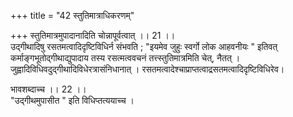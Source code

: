 +++
title = "42 स्तुतिमात्राधिकरणम्"

+++
स्तुतिमात्रमुपादानादिति चोन्नापूर्वत्वात् ।। 21 ।।   
उद्गीथादिषु रसतमत्वादिदृष्टिविधिर्न संभवति ; "इयमेव जुहुः स्वर्गो लोक आहवनीयः " इतिवत् कर्माङ्गभूतोद्गीथाद्युपादाय तस्य रसत्मत्ववचनं तत्त्स्तुतिमात्रमिति चेत्, नैतत् । जुह्वादिविधिवदुद्गीथादिविधेरत्रासंनिधानात् । रसतमत्वादेश्चाप्राप्तत्वाद्रसतमत्वादिदृष्टिविधिरेव।

भावशब्दाच्च ।। 22 ।।  
"उद्गीथमुपासीत " इति विधिप्तत्ययाच्च ।